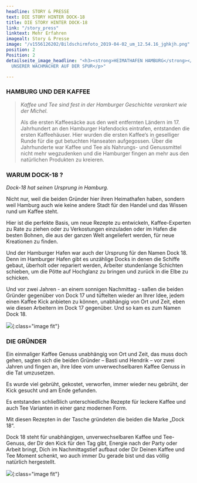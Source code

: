 ```yaml
---
headline: STORY & PRESSE
text: DIE STORY HINTER DOCK-18
title: DIE STORY HINTER DOCK-18
link: "/story_press"
linktext: Mehr Erfahren
imagealt: Story & Presse
image: "/v1556126202/Bildschirmfoto_2019-04-02_um_12.54.16_jghkjh.png"
position: 2
Position: 2
detailseite_image_headline: "<h3><strong>HEIMATHAFEN HAMBURG</strong></h3><p>DER GESCHICHTE
  UNSERER WACHMACHER AUF DER SPUR</p>"

---
```

### **HAMBURG UND DER KAFFEE**

> _Kaffee und Tee sind fest in der Hamburger Geschichte verankert wie der Michel._ 
>
> Als die ersten Kaffeesäcke aus den weit entfernten Ländern im 17. Jahrhundert an den Hamburger Hafendocks eintrafen, entstanden die ersten Kaffeehäuser. Hier wurden die ersten Kaffee‘s in geselliger Runde für die gut betuchten Hanseaten aufgegossen. Über die Jahrhunderte war Kaffee und Tee als Nahrungs- und Genussmittel nicht mehr wegzudenken und die Hamburger fingen an mehr aus den natürlichen Produkten zu kreieren.

### **WARUM DOCK-18 ?**

_Dock-18 hat seinen Ursprung in Hamburg._

Nicht nur, weil die beiden Gründer hier ihren Heimathafen haben, sondern weil Hamburg auch wie keine andere Stadt für den Handel und das Wissen rund um Kaffee steht.

Hier ist die perfekte Basis, um neue Rezepte zu entwickeln, Kaffee-Experten zu Rate zu ziehen oder zu Verkostungen einzuladen oder im Hafen die besten Bohnen, die aus der ganzen Welt angeliefert werden, für neue Kreationen zu finden.

Und der Hamburger Hafen war auch der Ursprung für den Namen Dock 18. Denn im Hamburger Hafen gibt es unzählige Docks in denen die Schiffe gebaut, überholt oder repariert werden, Arbeiter stundenlange Schichten schieben, um die Pötte auf Hochglanz zu bringen und zurück in die Elbe zu schicken.

Und vor zwei Jahren - an einem sonnigen Nachmittag - saßen die beiden Gründer gegenüber von Dock 17 und tüftelten wieder an Ihrer Idee, jedem einen Kaffee Kick anbieten zu können, unabhängig von Ort und Zeit, eben wie diesen Arbeitern im Dock 17 gegenüber. Und so kam es zum Namen Dock 18.

![](https://res.cloudinary.com/dock18/image/upload/c_pad,w_960/v1556126201/Bildschirmfoto_2019-04-02_um_17.10.11_mg0dao.png){:class="image fit"}

### **DIE GRÜNDER**

Ein einmaliger Kaffee Genuss unabhängig von Ort und Zeit, das muss doch gehen, sagten sich die beiden Gründer – Basti und Hendrik – vor zwei Jahren und fingen an, ihre Idee vom unverwechselbaren Kaffee Genuss in die Tat umzusetzen.

Es wurde viel gebrüht, gekostet, verworfen, immer wieder neu gebrüht, der Kick gesucht und am Ende gefunden.

Es entstanden schließlich unterschiedliche Rezepte für leckere Kaffee und auch Tee Varianten in einer ganz modernen Form.

Mit diesen Rezepten in der Tasche gründeten die beiden die Marke „Dock 18“.

Dock 18 steht für unabhängigen, unverwechselbaren Kaffee und Tee-Genuss, der Dir den Kick für den Tag gibt, Energie nach der Party oder Arbeit bringt, Dich im Nachmittagstief aufbaut oder Dir Deinen Kaffee und Tee Moment schenkt, wo auch immer Du gerade bist und das völlig natürlich hergestellt.

![](https://res.cloudinary.com/dock18/image/upload/c_pad,w_960/v1557599374/Bildschirmfoto%202019-05-11%20um%2020.28.54.png){:class="image fit"}